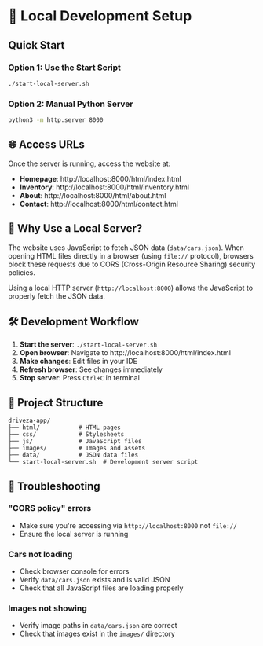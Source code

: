 # 🚀 Local Development Setup

## Quick Start

### Option 1: Use the Start Script
```bash
./start-local-server.sh
```

### Option 2: Manual Python Server
```bash
python3 -m http.server 8000
```

## 🌐 Access URLs

Once the server is running, access the website at:

- **Homepage**: http://localhost:8000/html/index.html
- **Inventory**: http://localhost:8000/html/inventory.html
- **About**: http://localhost:8000/html/about.html
- **Contact**: http://localhost:8000/html/contact.html

## 🔧 Why Use a Local Server?

The website uses JavaScript to fetch JSON data (`data/cars.json`). When opening HTML files directly in a browser (using `file://` protocol), browsers block these requests due to CORS (Cross-Origin Resource Sharing) security policies.

Using a local HTTP server (`http://localhost:8000`) allows the JavaScript to properly fetch the JSON data.

## 🛠️ Development Workflow

1. **Start the server**: `./start-local-server.sh`
2. **Open browser**: Navigate to http://localhost:8000/html/index.html
3. **Make changes**: Edit files in your IDE
4. **Refresh browser**: See changes immediately
5. **Stop server**: Press `Ctrl+C` in terminal

## 📁 Project Structure

```
driveza-app/
├── html/           # HTML pages
├── css/            # Stylesheets
├── js/             # JavaScript files
├── images/         # Images and assets
├── data/           # JSON data files
└── start-local-server.sh  # Development server script
```

## 🚨 Troubleshooting

### "CORS policy" errors
- Make sure you're accessing via `http://localhost:8000` not `file://`
- Ensure the local server is running

### Cars not loading
- Check browser console for errors
- Verify `data/cars.json` exists and is valid JSON
- Check that all JavaScript files are loading properly

### Images not showing
- Verify image paths in `data/cars.json` are correct
- Check that images exist in the `images/` directory
